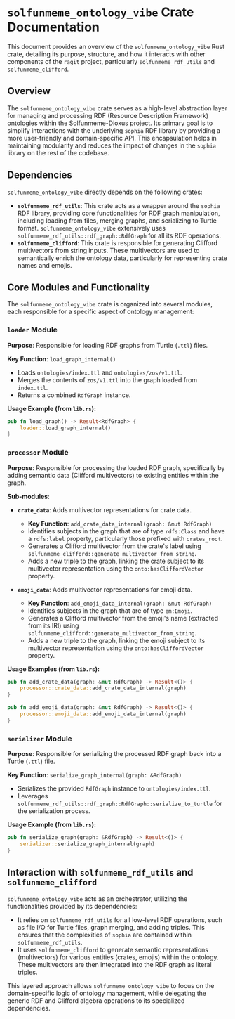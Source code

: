 # `solfunmeme_ontology_vibe` Crate Documentation

This document provides an overview of the `solfunmeme_ontology_vibe` Rust crate, detailing its purpose, structure, and how it interacts with other components of the `ragit` project, particularly `solfunmeme_rdf_utils` and `solfunmeme_clifford`.

## Overview

The `solfunmeme_ontology_vibe` crate serves as a high-level abstraction layer for managing and processing RDF (Resource Description Framework) ontologies within the Solfunmeme-Dioxus project. Its primary goal is to simplify interactions with the underlying `sophia` RDF library by providing a more user-friendly and domain-specific API. This encapsulation helps in maintaining modularity and reduces the impact of changes in the `sophia` library on the rest of the codebase.

## Dependencies

`solfunmeme_ontology_vibe` directly depends on the following crates:

*   **`solfunmeme_rdf_utils`**: This crate acts as a wrapper around the `sophia` RDF library, providing core functionalities for RDF graph manipulation, including loading from files, merging graphs, and serializing to Turtle format. `solfunmeme_ontology_vibe` extensively uses `solfunmeme_rdf_utils::rdf_graph::RdfGraph` for all its RDF operations.
*   **`solfunmeme_clifford`**: This crate is responsible for generating Clifford multivectors from string inputs. These multivectors are used to semantically enrich the ontology data, particularly for representing crate names and emojis.

## Core Modules and Functionality

The `solfunmeme_ontology_vibe` crate is organized into several modules, each responsible for a specific aspect of ontology management:

### `loader` Module

**Purpose**: Responsible for loading RDF graphs from Turtle (`.ttl`) files.

**Key Function**: `load_graph_internal()`

*   Loads `ontologies/index.ttl` and `ontologies/zos/v1.ttl`.
*   Merges the contents of `zos/v1.ttl` into the graph loaded from `index.ttl`.
*   Returns a combined `RdfGraph` instance.

**Usage Example (from `lib.rs`):**

```rust
pub fn load_graph() -> Result<RdfGraph> {
    loader::load_graph_internal()
}
```

### `processor` Module

**Purpose**: Responsible for processing the loaded RDF graph, specifically by adding semantic data (Clifford multivectors) to existing entities within the graph.

**Sub-modules**:

*   **`crate_data`**: Adds multivector representations for crate data.
    *   **Key Function**: `add_crate_data_internal(graph: &mut RdfGraph)`
    *   Identifies subjects in the graph that are of type `rdfs:Class` and have a `rdfs:label` property, particularly those prefixed with `crates_root`.
    *   Generates a Clifford multivector from the crate's label using `solfunmeme_clifford::generate_multivector_from_string`.
    *   Adds a new triple to the graph, linking the crate subject to its multivector representation using the `onto:hasCliffordVector` property.

*   **`emoji_data`**: Adds multivector representations for emoji data.
    *   **Key Function**: `add_emoji_data_internal(graph: &mut RdfGraph)`
    *   Identifies subjects in the graph that are of type `em:Emoji`.
    *   Generates a Clifford multivector from the emoji's name (extracted from its IRI) using `solfunmeme_clifford::generate_multivector_from_string`.
    *   Adds a new triple to the graph, linking the emoji subject to its multivector representation using the `onto:hasCliffordVector` property.

**Usage Examples (from `lib.rs`):**

```rust
pub fn add_crate_data(graph: &mut RdfGraph) -> Result<()> {
    processor::crate_data::add_crate_data_internal(graph)
}

pub fn add_emoji_data(graph: &mut RdfGraph) -> Result<()> {
    processor::emoji_data::add_emoji_data_internal(graph)
}
```

### `serializer` Module

**Purpose**: Responsible for serializing the processed RDF graph back into a Turtle (`.ttl`) file.

**Key Function**: `serialize_graph_internal(graph: &RdfGraph)`

*   Serializes the provided `RdfGraph` instance to `ontologies/index.ttl`.
*   Leverages `solfunmeme_rdf_utils::rdf_graph::RdfGraph::serialize_to_turtle` for the serialization process.

**Usage Example (from `lib.rs`):**

```rust
pub fn serialize_graph(graph: &RdfGraph) -> Result<()> {
    serializer::serialize_graph_internal(graph)
}
```

## Interaction with `solfunmeme_rdf_utils` and `solfunmeme_clifford`

`solfunmeme_ontology_vibe` acts as an orchestrator, utilizing the functionalities provided by its dependencies:

*   It relies on `solfunmeme_rdf_utils` for all low-level RDF operations, such as file I/O for Turtle files, graph merging, and adding triples. This ensures that the complexities of `sophia` are contained within `solfunmeme_rdf_utils`.
*   It uses `solfunmeme_clifford` to generate semantic representations (multivectors) for various entities (crates, emojis) within the ontology. These multivectors are then integrated into the RDF graph as literal triples.

This layered approach allows `solfunmeme_ontology_vibe` to focus on the domain-specific logic of ontology management, while delegating the generic RDF and Clifford algebra operations to its specialized dependencies.